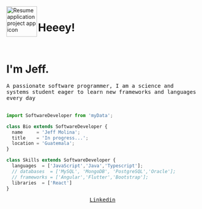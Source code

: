<img align="left" width="80" height="80" src="https://raw.githubusercontent.com/sidbelbase/sidbelbase/master/wave.gif" alt="Resume application project app icon">

# Heeey!
 
</br>
<h1>I'm Jeff. </h1>
</hr> 
<samp>
A passionate software programmer, I am a science and systems student eager to learn new frameworks and languages every day
</samp>
</br></br>



```js
import SoftwareDeveloper from 'myData';

class Bio extends SoftwareDeveloper {
  name     = 'Jeff Molina';
  title    = 'In progress...';
  location = 'Guatemala';
}

class Skills extends SoftwareDeveloper {
  languages  = ['JavaScript','Java','Typescript'];
  // databases  = ['MySQL', 'MongoDB', 'PostgreSQL','Oracle'];
  // frameworks = ['Angular','Flutter','Bootstrap'];
  libraries  = ['React']
}
```
</p>

<samp>
<p align="center">
<a href="https://www.linkedin.com/in/jefferson-molina-8b13b41b2/">Linkedin</a> 
</p>